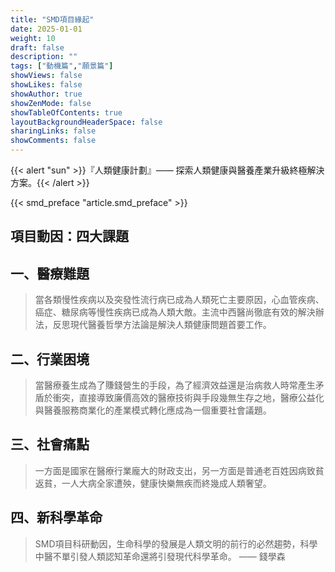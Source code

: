 ```yaml
---
title: "SMD項目緣起"
date: 2025-01-01
weight: 10
draft: false
description: ""
tags: ["動機篇","願景篇"]
showViews: false
showLikes: false
showAuthor: true
showZenMode: false
showTableOfContents: true
layoutBackgroundHeaderSpace: false
sharingLinks: false
showComments: false
---
```




{{< alert "sun" >}}『人類健康計劃』—— 探索人類健康與醫養產業升級終極解決方案。{{< /alert >}}

{{< smd_preface "article.smd_preface" >}}

<h2>項目動因：四大課題</h2> 

## 一、醫療難題

>當各類慢性疾病以及突發性流行病已成為人類死亡主要原因，心血管疾病、癌症、糖尿病等慢性疾病已成為人類大敵。主流中西醫尚徹底有效的解決辦法，反思現代醫養哲學方法論是解決人類健康問題首要工作。

## 二、行業困境
>當醫療養生成為了賺錢營生的手段，為了經濟效益還是治病救人時常產生矛盾於衝突，直接導致廉價高效的醫療技術與手段幾無生存之地，醫療公益化與醫養服務商業化的產業模式轉化應成為一個重要社會議題。

## 三、社會痛點
>一方面是國家在醫療行業龐大的財政支出，另一方面是普通老百姓因病致貧返貧，一人大病全家遭殃，健康快樂無疾而終幾成人類奢望。

## 四、新科學革命
>SMD項目科研動因，生命科學的發展是人類文明的前行的必然趨勢，科學中醫不單引發人類認知革命還將引發現代科學革命。 —— 錢學森 